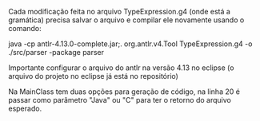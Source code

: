 Cada modificação feita no arquivo TypeExpression.g4 (onde está a gramática) precisa salvar o arquivo e compilar ele novamente usando o comando:

java -cp antlr-4.13.0-complete.jar;. org.antlr.v4.Tool TypeExpression.g4 -o ./src/parser -package parser

Importante configurar o arquivo do antlr na versão 4.13 no eclipse (o arquivo do projeto no eclipse já está no repositório)

Na MainClass tem duas opções para geração de código, na linha 20 é passar como parâmetro "Java" ou "C" para ter o retorno do arquivo esperado.
